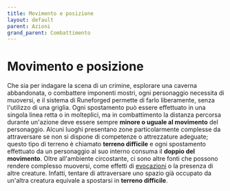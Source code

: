 ```yaml
---
title: Movimento e posizione
layout: default
parent: Azioni
grand_parent: Combattimento
---
```


# **Movimento e posizione**
Che sia per indagare la scena di un crimine, esplorare una caverna abbandonata, o combattere imponenti mostri, ogni personaggio necessita di muoversi, e il sistema di Runeforged permette di farlo liberamente, senza l'utilizzo di una griglia. 
Ogni spostamento può essere effettuato in una singola linea retta o in molteplici, ma in combattimento la distanza percorsa durante un'azione deve essere sempre **minore o uguale al movimento** del personaggio.
Alcuni luoghi presentano zone particolarmente complesse da attraversare se non si dispone di competenze o attrezzature adeguate; questo tipo di terreno è chiamato **terreno difficile** e ogni spostamento effettuato da un personaggio al suo interno consuma il **doppio del movimento**.
Oltre all'ambiente circostante, ci sono altre fonti che possono rendere complesso muoversi, come effetti di [evocazioni](./evocation) o la presenza di altre creature. Infatti, tentare di attraversare uno spazio già occupato da un'altra creatura equivale a spostarsi in **terreno difficile**.